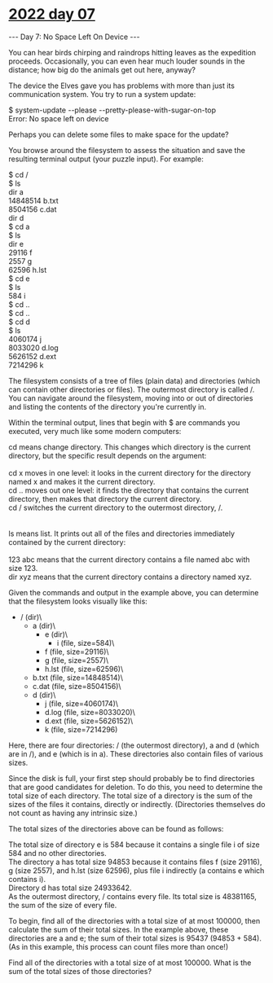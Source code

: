 # [2022 day 07](https://adventofcode.com/2022/day/7)

--- Day 7: No Space Left On Device ---

You can hear birds chirping and raindrops hitting leaves as the expedition proceeds. Occasionally, you can even hear much louder sounds in the distance; how big do the animals get out here, anyway?



The device the Elves gave you has problems with more than just its communication system. You try to run a system update:



$ system-update --please --pretty-please-with-sugar-on-top\
Error: No space left on device



Perhaps you can delete some files to make space for the update?



You browse around the filesystem to assess the situation and save the resulting terminal output (your puzzle input). For example:



$ cd /\
$ ls\
dir a\
14848514 b.txt\
8504156 c.dat\
dir d\
$ cd a\
$ ls\
dir e\
29116 f\
2557 g\
62596 h.lst\
$ cd e\
$ ls\
584 i\
$ cd ..\
$ cd ..\
$ cd d\
$ ls\
4060174 j\
8033020 d.log\
5626152 d.ext\
7214296 k



The filesystem consists of a tree of files (plain data) and directories (which can contain other directories or files). The outermost directory is called /. You can navigate around the filesystem, moving into or out of directories and listing the contents of the directory you're currently in.



Within the terminal output, lines that begin with $ are commands you executed, very much like some modern computers:



cd means change directory. This changes which directory is the current directory, but the specific result depends on the argument:\
  \
cd x moves in one level: it looks in the current directory for the directory named x and makes it the current directory.\
cd .. moves out one level: it finds the directory that contains the current directory, then makes that directory the current directory.\
cd / switches the current directory to the outermost directory, /.\
\
\
ls means list. It prints out all of the files and directories immediately contained by the current directory:\
  \
123 abc means that the current directory contains a file named abc with size 123.\
dir xyz means that the current directory contains a directory named xyz.



Given the commands and output in the example above, you can determine that the filesystem looks visually like this:



- / (dir)\
  - a (dir)\
    - e (dir)\
      - i (file, size=584)\
    - f (file, size=29116)\
    - g (file, size=2557)\
    - h.lst (file, size=62596)\
  - b.txt (file, size=14848514)\
  - c.dat (file, size=8504156)\
  - d (dir)\
    - j (file, size=4060174)\
    - d.log (file, size=8033020)\
    - d.ext (file, size=5626152)\
    - k (file, size=7214296)



Here, there are four directories: / (the outermost directory), a and d (which are in /), and e (which is in a). These directories also contain files of various sizes.



Since the disk is full, your first step should probably be to find directories that are good candidates for deletion. To do this, you need to determine the total size of each directory. The total size of a directory is the sum of the sizes of the files it contains, directly or indirectly. (Directories themselves do not count as having any intrinsic size.)



The total sizes of the directories above can be found as follows:



The total size of directory e is 584 because it contains a single file i of size 584 and no other directories.\
The directory a has total size 94853 because it contains files f (size 29116), g (size 2557), and h.lst (size 62596), plus file i indirectly (a contains e which contains i).\
Directory d has total size 24933642.\
As the outermost directory, / contains every file. Its total size is 48381165, the sum of the size of every file.



To begin, find all of the directories with a total size of at most 100000, then calculate the sum of their total sizes. In the example above, these directories are a and e; the sum of their total sizes is 95437 (94853 + 584). (As in this example, this process can count files more than once!)



Find all of the directories with a total size of at most 100000. What is the sum of the total sizes of those directories?



